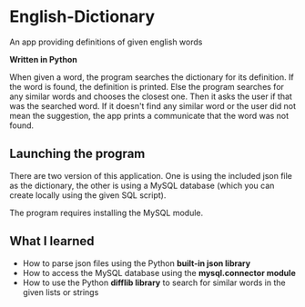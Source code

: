 # English-Dictionary
An app providing definitions of given english words

**Written in Python**

When given a word, the program searches the dictionary for its definition.
If the word is found, the definition is printed.
Else the program searches for any similar words and chooses the closest one. Then it asks the user if that was the searched word.
If it doesn't find any similar word or the user did not mean the suggestion, the app prints a communicate that the word was not found.

## Launching the program

There are two version of this application. One is using the included json file as the dictionary, the other is using a MySQL database (which you can create locally using the given SQL script).

The program requires installing the MySQL module.

## What I learned
* How to parse json files using the Python **built-in json library**
* How to access the MySQL database using the **mysql.connector module**
* How to use the Python **difflib library** to search for similar words in the given lists or strings
